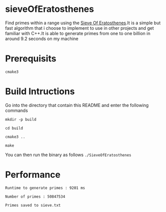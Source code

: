 # sieveOfEratosthenes
Find primes within a range using the [Sieve Of Eratosthenes](https://en.wikipedia.org/wiki/Sieve_of_Eratosthenes).It is a simple but fast algorithm that i choose to implement to use in other projects and get familiar with C++.It is able to generate primes from one to one billion in around 9.2 seconds on my machine

# Prerequisits

`cmake3`

# Build Intructions

Go into the directory that contain this README and enter the following commands

`mkdir -p build`

`cd build`

`cmake3 ..`

`make` 

You can then run the binary  as follows `./SieveOfEratosthenes`

# Performance

`Runtime to generate primes : 9201 ms`

`Number of primes : 50847534`

`Primes saved to sieve.txt`

